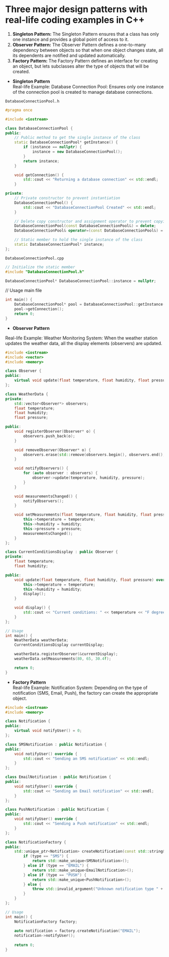 # Three major design patterns with real-life coding examples in C++

1. **Singleton Pattern:** The Singleton Pattern ensures that a class has only one instance and provides a global point of access to it.
2. **Observer Pattern:** The Observer Pattern defines a one-to-many dependency between objects so that when one object changes state, all its dependents are notified and updated automatically.
3. **Factory Pattern:** The Factory Pattern defines an interface for creating an object, but lets subclasses alter the type of objects that will be created.

- **Singleton Pattern**<br>
Real-life Example: Database Connection Pool: Ensures only one instance of the connection pool is created to manage database connections.

`DatabaseConnectionPool.h`
```cpp
#pragma once

#include <iostream>

class DatabaseConnectionPool {
public:
    // Public method to get the single instance of the class
    static DatabaseConnectionPool* getInstance() {
        if (instance == nullptr) {
            instance = new DatabaseConnectionPool();
        }
        return instance;
    }

    void getConnection() {
        std::cout << "Returning a database connection" << std::endl;
    }

private:
    // Private constructor to prevent instantiation
    DatabaseConnectionPool() {
        std::cout << "DatabaseConnectionPool Created" << std::endl;
    }

    // Delete copy constructor and assignment operator to prevent copying
    DatabaseConnectionPool(const DatabaseConnectionPool&) = delete;
    DatabaseConnectionPool& operator=(const DatabaseConnectionPool&) = delete;

    // Static member to hold the single instance of the class
    static DatabaseConnectionPool* instance;
};
```

`DatabaseConnectionPool.cpp`
```cpp
// Initialize the static member
#include "DatabaseConnectionPool.h"

DatabaseConnectionPool* DatabaseConnectionPool::instance = nullptr;
```

// Usage main file
```cpp
int main() {
    DatabaseConnectionPool* pool = DatabaseConnectionPool::getInstance();
    pool->getConnection();
    return 0;
}
```

- **Observer Pattern** <br>

Real-life Example: Weather Monitoring System: When the weather station updates the weather data, all the display elements (observers) are updated.
```cpp
#include <iostream>
#include <vector>
#include <memory>

class Observer {
public:
    virtual void update(float temperature, float humidity, float pressure) = 0;
};

class WeatherData {
private:
    std::vector<Observer*> observers;
    float temperature;
    float humidity;
    float pressure;

public:
    void registerObserver(Observer* o) {
        observers.push_back(o);
    }

    void removeObserver(Observer* o) {
        observers.erase(std::remove(observers.begin(), observers.end(), o), observers.end());
    }

    void notifyObservers() {
        for (auto observer : observers) {
            observer->update(temperature, humidity, pressure);
        }
    }

    void measurementsChanged() {
        notifyObservers();
    }

    void setMeasurements(float temperature, float humidity, float pressure) {
        this->temperature = temperature;
        this->humidity = humidity;
        this->pressure = pressure;
        measurementsChanged();
    }
};

class CurrentConditionsDisplay : public Observer {
private:
    float temperature;
    float humidity;

public:
    void update(float temperature, float humidity, float pressure) override {
        this->temperature = temperature;
        this->humidity = humidity;
        display();
    }

    void display() {
        std::cout << "Current conditions: " << temperature << "F degrees and " << humidity << "% humidity" << std::endl;
    }
};

// Usage
int main() {
    WeatherData weatherData;
    CurrentConditionsDisplay currentDisplay;

    weatherData.registerObserver(&currentDisplay);
    weatherData.setMeasurements(80, 65, 30.4f);

    return 0;
}
```
- **Factory Pattern** <br>
Real-life Example: Notification System: Depending on the type of notification (SMS, Email, Push), the factory can create the appropriate object.
```cpp
#include <iostream>
#include <memory>

class Notification {
public:
    virtual void notifyUser() = 0;
};

class SMSNotification : public Notification {
public:
    void notifyUser() override {
        std::cout << "Sending an SMS notification" << std::endl;
    }
};

class EmailNotification : public Notification {
public:
    void notifyUser() override {
        std::cout << "Sending an Email notification" << std::endl;
    }
};

class PushNotification : public Notification {
public:
    void notifyUser() override {
        std::cout << "Sending a Push notification" << std::endl;
    }
};

class NotificationFactory {
public:
    std::unique_ptr<Notification> createNotification(const std::string& type) {
        if (type == "SMS") {
            return std::make_unique<SMSNotification>();
        } else if (type == "EMAIL") {
            return std::make_unique<EmailNotification>();
        } else if (type == "PUSH") {
            return std::make_unique<PushNotification>();
        } else {
            throw std::invalid_argument("Unknown notification type " + type);
        }
    }
};

// Usage
int main() {
    NotificationFactory factory;
    
    auto notification = factory.createNotification("EMAIL");
    notification->notifyUser();
    
    return 0;
}
```
